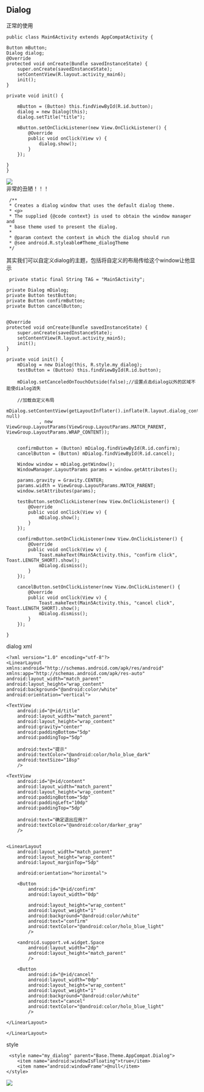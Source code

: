 ## Dialog ##
正常的使用    

	public class Main6Activity extends AppCompatActivity {

    Button mButton;
    Dialog dialog;
    @Override
    protected void onCreate(Bundle savedInstanceState) {
        super.onCreate(savedInstanceState);
        setContentView(R.layout.activity_main6);
        init();
    }

    private void init() {

        mButton = (Button) this.findViewById(R.id.button);
        dialog = new Dialog(this);
        dialog.setTitle("title");

        mButton.setOnClickListener(new View.OnClickListener() {
            @Override
            public void onClick(View v) {
                dialog.show();
            }
        });

    }
	}

![](https://github.com/lijinxiong/note/blob/master/Android/img/Dialog及子类_01.gif)  
非常的丑陋！！！   
	
	 /**
     * Creates a dialog window that uses the default dialog theme.
     * <p>
     * The supplied {@code context} is used to obtain the window manager and
     * base theme used to present the dialog.
     *
     * @param context the context in which the dialog should run
     * @see android.R.styleable#Theme_dialogTheme
     */
其实我们可以自定义dialog的主题，包括将自定义的布局传给这个window让他显示  
		
	 private static final String TAG = "Main5Activity";

    private Dialog mDialog;
    private Button testButton;
    private Button confirmButton;
    private Button cancelButton;


    @Override
    protected void onCreate(Bundle savedInstanceState) {
        super.onCreate(savedInstanceState);
        setContentView(R.layout.activity_main5);
        init();
    }

    private void init() {
        mDialog = new Dialog(this, R.style.my_dialog);
        testButton = (Button) this.findViewById(R.id.button);

        mDialog.setCanceledOnTouchOutside(false);//设置点击dialog以外的区域不能使dialog消失

        //加载自定义布局
        mDialog.setContentView(getLayoutInflater().inflate(R.layout.dialog_content, null)
                , new ViewGroup.LayoutParams(ViewGroup.LayoutParams.MATCH_PARENT, ViewGroup.LayoutParams.WRAP_CONTENT));


        confirmButton = (Button) mDialog.findViewById(R.id.confirm);
        cancelButton = (Button) mDialog.findViewById(R.id.cancel);

        Window window = mDialog.getWindow();
        WindowManager.LayoutParams params = window.getAttributes();

        params.gravity = Gravity.CENTER;
        params.width = ViewGroup.LayoutParams.MATCH_PARENT;
        window.setAttributes(params);

        testButton.setOnClickListener(new View.OnClickListener() {
            @Override
            public void onClick(View v) {
                mDialog.show();
            }
        });

        confirmButton.setOnClickListener(new View.OnClickListener() {
            @Override
            public void onClick(View v) {
                Toast.makeText(Main5Activity.this, "confirm click", Toast.LENGTH_SHORT).show();
                mDialog.dismiss();
            }
        });

        cancelButton.setOnClickListener(new View.OnClickListener() {
            @Override
            public void onClick(View v) {
                Toast.makeText(Main5Activity.this, "cancel click", Toast.LENGTH_SHORT).show();
                mDialog.dismiss();
            }
        });

    }
dialog xml

	<?xml version="1.0" encoding="utf-8"?>
	<LinearLayout
    xmlns:android="http://schemas.android.com/apk/res/android"
    xmlns:app="http://schemas.android.com/apk/res-auto"
    android:layout_width="match_parent"
    android:layout_height="wrap_content"
    android:background="@android:color/white"
    android:orientation="vertical">

    <TextView
        android:id="@+id/title"
        android:layout_width="match_parent"
        android:layout_height="wrap_content"
        android:gravity="center"
        android:paddingBottom="5dp"
        android:paddingTop="5dp"

        android:text="提示"
        android:textColor="@android:color/holo_blue_dark"
        android:textSize="18sp"
        />

    <TextView
        android:id="@+id/content"
        android:layout_width="match_parent"
        android:layout_height="wrap_content"
        android:paddingBottom="5dp"
        android:paddingLeft="10dp"
        android:paddingTop="5dp"

        android:text="确定退出应用?"
        android:textColor="@android:color/darker_gray"
        />


    <LinearLayout
        android:layout_width="match_parent"
        android:layout_height="wrap_content"
        android:layout_marginTop="5dp"

        android:orientation="horizontal">

        <Button
            android:id="@+id/confirm"
            android:layout_width="0dp"

            android:layout_height="wrap_content"
            android:layout_weight="1"
            android:background="@android:color/white"
            android:text="confirm"
            android:textColor="@android:color/holo_blue_light"
            />

        <android.support.v4.widget.Space
            android:layout_width="2dp"
            android:layout_height="match_parent"
            />

        <Button
            android:id="@+id/cancel"
            android:layout_width="0dp"
            android:layout_height="wrap_content"
            android:layout_weight="1"
            android:background="@android:color/white"
            android:text="cancel"
            android:textColor="@android:color/holo_blue_light"
            />

    </LinearLayout>

	</LinearLayout>  
style  
	
	 <style name="my_dialog" parent="Base.Theme.AppCompat.Dialog">
        <item name="android:windowIsFloating">true</item>
        <item name="android:windowFrame">@null</item>
    </style>
![](https://github.com/lijinxiong/note/blob/master/Android/img/Dialog及子类_02.gif)
  
	
	